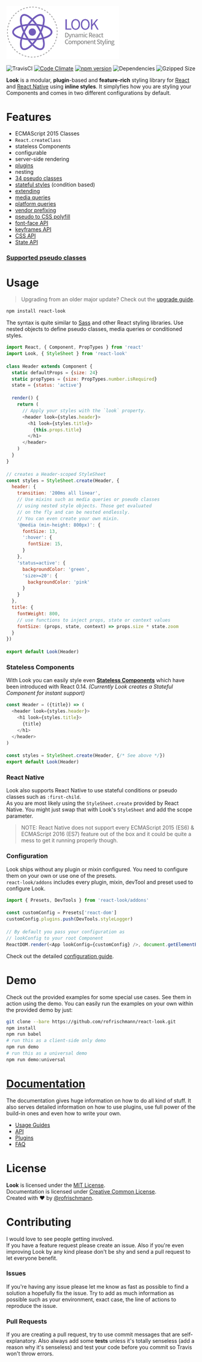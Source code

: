 <img src="docs/res/banner.png" width="300">

![TravisCI](https://travis-ci.org/rofrischmann/react-look.svg?branch=develop) [![Code Climate](https://codeclimate.com/github/rofrischmann/react-look/badges/gpa.svg)](https://codeclimate.com/github/rofrischmann/react-look)
[![npm version](https://badge.fury.io/js/react-look.svg)](http://badge.fury.io/js/react-look)
![Dependencies](https://david-dm.org/rofrischmann/react-look.svg)
![Gzipped Size](https://img.shields.io/badge/gzipped-~17k-blue.svg)

**Look** is a modular, **plugin**-based and **feature-rich** styling library for [React](https://facebook.github.io/react/) and [React Native](https://github.com/facebook/react-native) using **inline styles**.
It simplyfies how you are styling your Components and comes in two different configurations by default.

# Features
- ECMAScript 2015 Classes
- `React.createClass`
- stateless Components
- configurable
- server-side rendering
- [plugins](docs/Plugins.md)
- nesting
- [34 pseudo classes](docs/Mixins.md#pseudo-classes.md)
- [stateful styles](docs/Mixins.md#stateful-conditions.md) (condition based)
- [extending](docs/Mixins.md#extend)
- [media queries](docs/Mixins.md#media-queries.md)
- [platform queries](docs/Mixins.md#platform-queries.md)
- [vendor prefixing](docs/plugins/Prefixer.md)
- [pseudo to CSS polyfill](docs/plugins/Mixin.md#pseudo-to-css)
- [font-face API](docs/api/StyleSheet.md#font-face)
- [keyframes API](docs/api/StyleSheet.md#keyframes)
- [CSS API](docs/api/StyleSheet.md##tocssstyles--scope-media-id)
- [State API](docs/api/State.md)

### [Supported pseudo classes](docs/Mixins.md#supported-pseudo-classes)

# Usage
> Upgrading from an older major update? Check out the [upgrade guide](docs/guides/upgradeLook.md).

```sh
npm install react-look
```
The syntax is quite similar to [Sass](http://sass-lang.com) and other React styling libraries. Use nested objects to define pseudo classes, media queries or conditioned styles. <br>


```javascript
import React, { Component, PropTypes } from 'react'
import Look, { StyleSheet } from 'react-look'

class Header extends Component {
  static defaultProps = {size: 24}
  static propTypes = {size: PropTypes.number.isRequired}
  state = {status: 'active'}

  render() {
    return (
      // Apply your styles with the `look` property.
      <header look={styles.header}>
        <h1 look={styles.title}>
          {this.props.title}
        </h1>
      </header>
    )
  }
}

// creates a Header-scoped StyleSheet
const styles = StyleSheet.create(Header, {
  header: {
    transition: '200ms all linear',
    // Use mixins such as media queries or pseudo classes
    // using nested style objects. Those get evaluated
    // on the fly and can be nested endlessly.
    // You can even create your own mixin.
    '@media (min-height: 800px)': {
      fontSize: 13,
      ':hover': {    
        fontSize: 15,
      }
    },
    'status=active': {             
      backgroundColor: 'green',
      'size>=20': {            
        backgroundColor: 'pink'       
      }
    }
  },
  title: {
    fontWeight: 800,
    // use functions to inject props, state or context values
    fontSize: (props, state, context) => props.size * state.zoom
  }
})

export default Look(Header)
```
### Stateless Components
With Look you can easily style even **[Stateless Components](http://facebook.github.io/react/blog/2015/09/10/react-v0.14-rc1.html#stateless-function-components)** which have been introduced with React 0.14. *(Currently Look creates a Stateful Component for instant support)*
```javascript
const Header = ({title}) => (
  <header look={styles.header}>
    <h1 look={styles.title}>
      {title}
    </h1>
  </header>
)

const styles = StyleSheet.create(Header, {/* See above */})
export default Look(Header)
```
### React Native
Look also supports React Native to use stateful conditions or pseudo classes such as `:first-child`.<br>
As you are most likely using the `StyleSheet.create` provided by React Native. You might just swap that with Look's `StyleSheet` and add the scope parameter.<br>

> NOTE: React Native does not support every ECMAScript 2015 (ES6) & ECMAScript 2016 (ES7) feature out of the box and it could be quite a mess to get it running properly though.

### Configuration
Look ships without any plugin or mixin configured. You need to configure them on your own or use one of the presets.<br>
`react-look/addons` includes every plugin, mixin, devTool and preset used to configure  Look.
```javascript
import { Presets, DevTools } from 'react-look/addons'

const customConfig = Presets['react-dom']
customConfig.plugins.push(DevTools.styleLogger)

// By default you pass your configuration as
// lookConfig to your root Component
ReactDOM.render(<App lookConfig={customConfig} />, document.getElementById('app'))
```

Check out the detailed [configuration guide](docs/guides/configureLook.md).

# Demo
Check out the provided examples for some special use cases. See them in action using the demo. You can easily run the examples on your own within the provided demo by just:
```sh
git clone --bare https://github.com/rofrischmann/react-look.git
npm install
npm run babel
# run this as a client-side only demo
npm run demo
# run this as a universal demo
npm run demo:universal
```

# [Documentation](docs/Docs.md#table-of-contents)
The documentation gives huge information on how to do all kind of stuff. It also serves detailed information on how to use plugins, use full power of the build-in ones and even how to write your own.<br>

* [Usage Guides](docs/guides/)
* [API](docs/api/)
* [Plugins](docs/plugins/)
* [FAQ](docs/FAQ.md)

# License
**Look** is licensed under the [MIT License](http://opensource.org/licenses/MIT).<br>
Documentation is licensed under [Creative Common License](http://creativecommons.org/licenses/by/4.0/).<br>
Created with ♥ by [@rofrischmann](http://rofrischmann.de).

# Contributing
I would love to see people getting involved.<br>
If you have a feature request please create an issue. Also if you're even improving Look by any kind please don't be shy and send a pull request to let everyone benefit.

### Issues
If you're having any issue please let me know as fast as possible to find a solution a hopefully fix the issue. Try to add as much information as possible such as your environment, exact case, the line of actions to reproduce the issue.

### Pull Requests
If you are creating a pull request, try to use commit messages that are self-explanatory. Also always add some **tests** unless it's totally senseless (add a reason why it's senseless) and test your code before you commit so Travis won't throw errors.
